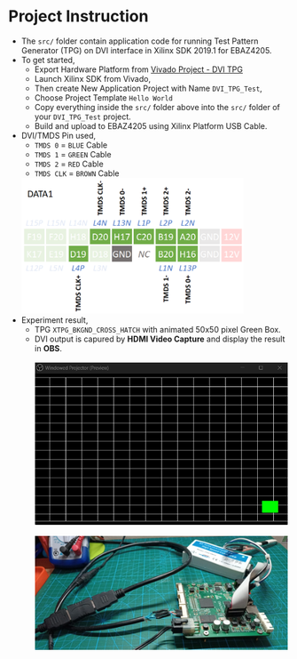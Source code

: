 # Project Instruction
- The `src/` folder contain application code for running Test Pattern Generator (TPG) on DVI interface in Xilinx SDK 2019.1 for EBAZ4205.
- To get started, 
    - Export Hardware Platform from [Vivado Project - DVI TPG](../../PYNQ/5_DVI_TPG/EBAZ4205_5_DVI_TPG.vivado/)
    - Launch Xilinx SDK from Vivado,
    - Then create New Application Project with Name `DVI_TPG_Test`,
    - Choose Project Template `Hello World`
    - Copy everything inside the `src/` folder above into the `src/` folder of your `DVI_TPG_Test` project. 
    - Build and upload to EBAZ4205 using Xilinx Platform USB Cable.
- DVI/TMDS Pin used, 
    - `TMDS 0` = `BLUE` Cable
    - `TMDS 1` = `GREEN` Cable
    - `TMDS 2` = `RED` Cable
    - `TMDS CLK` = `BROWN` Cable
    <img src="../../resource/EBAZ4205_5_DVI_TPG_Pin.png" width="400px">
- Experiment result,
    - TPG `XTPG_BKGND_CROSS_HATCH` with animated 50x50 pixel Green Box.
    - DVI output is capured by **HDMI Video Capture** and display the result in **OBS**.<br><br>
    ![](../../resource/EBAZ4205_5_DVI_TPG_2_Photo.gif)<br><br>
    ![](../../resource/EBAZ4205_5_DVI_TPG_1_Photo.jpeg)